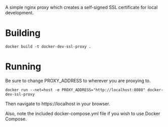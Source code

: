 A simple nginx proxy which creates a self-signed SSL certificate for local development.

# Building

```
docker build -t docker-dev-ssl-proxy .
```

# Running

Be sure to change PROXY_ADDRESS to wherever you are proxying to.

```
docker run --net=host -e PROXY_ADDRESS="http://localhost:8080" docker-dev-ssl-proxy
```

Then navigate to https://localhost in your browser.

Also, note the included docker-compose.yml file if you wish to use Docker Compose.